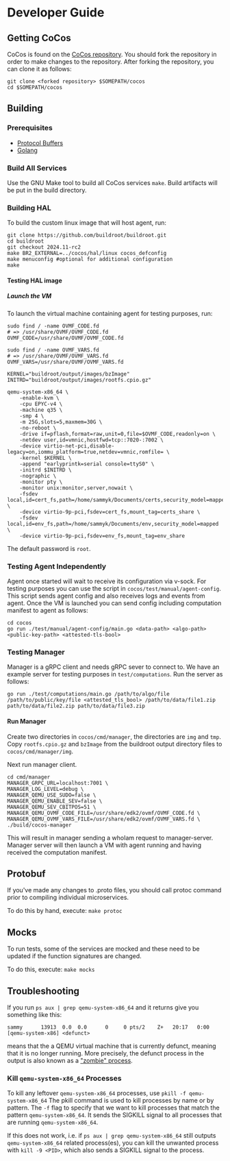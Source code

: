 # Developer Guide

## Getting CoCos

CoCos is found on the [CoCos repository](https://github.com/ultravioletrs/cocos). You should fork the repository in order to make changes to the repository. After forking the repository, you can clone it as follows:

```shell
git clone <forked repository> $SOMEPATH/cocos
cd $SOMEPATH/cocos
```

## Building

### Prerequisites

- [Protocol Buffers](https://grpc.io/docs/languages/go/quickstart/)
- [Golang](https://go.dev/doc/install)

### Build All Services

Use the GNU Make tool to build all CoCos services `make`. Build artifacts will be put in the build directory.

### Building HAL

To build the custom linux image that will host agent, run:

```shell
git clone https://github.com/buildroot/buildroot.git
cd buildroot
git checkout 2024.11-rc2 
make BR2_EXTERNAL=../cocos/hal/linux cocos_defconfig
make menuconfig #optional for additional configuration
make
```

#### Testing HAL image

##### Launch the VM

To launch the virtual machine containing agent for testing purposes, run:

```shell
sudo find / -name OVMF_CODE.fd
# => /usr/share/OVMF/OVMF_CODE.fd
OVMF_CODE=/usr/share/OVMF/OVMF_CODE.fd

sudo find / -name OVMF_VARS.fd
# => /usr/share/OVMF/OVMF_VARS.fd
OVMF_VARS=/usr/share/OVMF/OVMF_VARS.fd

KERNEL="buildroot/output/images/bzImage"
INITRD="buildroot/output/images/rootfs.cpio.gz"

qemu-system-x86_64 \ 
    -enable-kvm \
    -cpu EPYC-v4 \
    -machine q35 \
    -smp 4 \
    -m 25G,slots=5,maxmem=30G \
    -no-reboot \
    -drive if=pflash,format=raw,unit=0,file=$OVMF_CODE,readonly=on \
    -netdev user,id=vmnic,hostfwd=tcp::7020-:7002 \
    -device virtio-net-pci,disable-legacy=on,iommu_platform=true,netdev=vmnic,romfile= \
    -kernel $KERNEL \
    -append "earlyprintk=serial console=ttyS0" \
    -initrd $INITRD \
    -nographic \
    -monitor pty \
    -monitor unix:monitor,server,nowait \
    -fsdev local,id=cert_fs,path=/home/sammyk/Documents/certs,security_model=mapped \
    -device virtio-9p-pci,fsdev=cert_fs,mount_tag=certs_share \
    -fsdev local,id=env_fs,path=/home/sammyk/Documents/env,security_model=mapped \
    -device virtio-9p-pci,fsdev=env_fs,mount_tag=env_share
```

The default password is `root`.

### Testing Agent Independently

Agent once started will wait to receive its configuration via v-sock. For testing purposes you can use the script in `cocos/test/manual/agent-config`. This script sends agent config and also receives logs and events from agent. Once the VM is launched you can send config including computation manifest to agent as follows:

```shell
cd cocos
go run ./test/manual/agent-config/main.go <data-path> <algo-path> <public-key-path> <attested-tls-bool>
```

### Testing Manager

Manager is a gRPC client and needs gRPC sever to connect to. We have an example server for testing purposes in `test/computations`. Run the server as follows:

```shell
go run ./test/computations/main.go /path/to/algo/file /path/to/public/key/file <attested_tls_bool> /path/to/data/file1.zip path/to/data/file2.zip path/to/data/file3.zip
```

#### Run Manager

Create two directories in `cocos/cmd/manager`, the directories are `img` and `tmp`.
Copy `rootfs.cpio.gz` and `bzImage` from the buildroot output directory files to `cocos/cmd/manager/img`.

Next run manager client.

```shell
cd cmd/manager
MANAGER_GRPC_URL=localhost:7001 \
MANAGER_LOG_LEVEL=debug \
MANAGER_QEMU_USE_SUDO=false \
MANAGER_QEMU_ENABLE_SEV=false \
MANAGER_QEMU_SEV_CBITPOS=51 \
MANAGER_QEMU_OVMF_CODE_FILE=/usr/share/edk2/ovmf/OVMF_CODE.fd \
MANAGER_QEMU_OVMF_VARS_FILE=/usr/share/edk2/ovmf/OVMF_VARS.fd \
./build/cocos-manager
```

This will result in manager sending a whoIam request to manager-server. Manager server will then launch a VM with agent running and having received the computation manifest.

## Protobuf

If you've made any changes to .proto files, you should call protoc command prior to compiling individual microservices.

To do this by hand, execute:
`make protoc`

## Mocks

To run tests, some of the services are mocked and these need to be updated if the function signatures are changed.

To do this, execute:
`make mocks`

## Troubleshooting

If you run `ps aux | grep qemu-system-x86_64` and it returns give you something like this:

```shell
sammy      13913  0.0  0.0      0     0 pts/2    Z+   20:17   0:00 [qemu-system-x86] <defunct>
```

means that the a QEMU virtual machine that is currently defunct, meaning that it is no longer running. More precisely, the defunct process in the output is also known as a ["zombie" process](https://en.wikipedia.org/wiki/Zombie_process).

### Kill `qemu-system-x86_64` Processes

To kill any leftover `qemu-system-x86_64` processes, use
`pkill -f qemu-system-x86_64`
The pkill command is used to kill processes by name or by pattern. The `-f` flag to specify that we want to kill processes that match the pattern `qemu-system-x86_64`. It sends the SIGKILL signal to all processes that are running `qemu-system-x86_64`.

If this does not work, i.e. if `ps aux | grep qemu-system-x86_64` still outputs `qemu-system-x86_64` related process(es), you can kill the unwanted process with `kill -9 <PID>`, which also sends a SIGKILL signal to the process.
